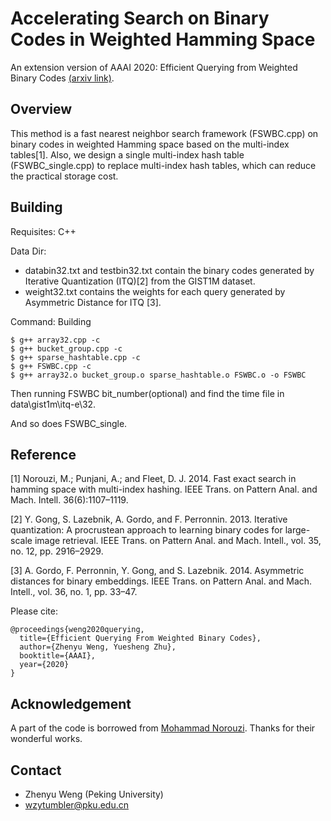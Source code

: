 # Accelerating Search on Binary Codes in Weighted Hamming Space
An extension version of AAAI 2020: Efficient Querying from Weighted Binary Codes [(arxiv link)](https://arxiv.org/abs/2009.08591).

## Overview ##
This method is a fast nearest neighbor search framework (FSWBC.cpp) on binary codes in weighted Hamming space based on the multi-index tables[1]. Also, we design a single multi-index hash table (FSWBC_single.cpp) to replace multi-index hash tables, which can reduce the practical storage cost. 

## Building ##
Requisites: C++

Data Dir:  
* databin32.txt and testbin32.txt contain the binary codes generated by Iterative Quantization (ITQ)[2] from the GIST1M dataset. 
* weight32.txt contains the weights for each query generated by Asymmetric Distance for ITQ [3].

Command: 
Building
``` 
$ g++ array32.cpp -c
$ g++ bucket_group.cpp -c
$ g++ sparse_hashtable.cpp -c
$ g++ FSWBC.cpp -c
$ g++ array32.o bucket_group.o sparse_hashtable.o FSWBC.o -o FSWBC
```
Then running FSWBC bit_number(optional) and find the time file in data\gist1m\itq-e\32.

And so does FSWBC_single.

## Reference ##
[1] Norouzi, M.; Punjani, A.; and Fleet, D. J. 2014. Fast exact search in hamming space with multi-index hashing. IEEE Trans. on Pattern Anal. and Mach. Intell. 36(6):1107–1119.

[2] Y. Gong, S. Lazebnik, A. Gordo, and F. Perronnin. 2013. Iterative quantization: A procrustean approach to learning binary codes for large-scale image retrieval. IEEE Trans. on Pattern Anal. and Mach. Intell., vol. 35, no. 12, pp. 2916–2929.

[3] A. Gordo, F. Perronnin, Y. Gong, and S. Lazebnik. 2014. Asymmetric distances for binary embeddings. IEEE Trans. on Pattern Anal. and Mach. Intell., vol. 36, no. 1, pp. 33–47.

Please cite:
```
@proceedings{weng2020querying,
  title={Efficient Querying From Weighted Binary Codes},
  author={Zhenyu Weng, Yuesheng Zhu},
  booktitle={AAAI},
  year={2020}
}
```

## Acknowledgement ##
A part of the code is borrowed from [Mohammad Norouzi](https://github.com/norouzi/mih). Thanks for their wonderful works.



## Contact ##
- Zhenyu Weng (Peking University)
- wzytumbler@pku.edu.cn
